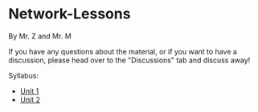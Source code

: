 # Network-Lessons
By Mr. Z and Mr. M

If you have any questions about the material, or if you want to have a discussion, please head over to the "Discussions" tab and discuss away!


Syllabus: 
- [Unit 1](./Unit1)
- [Unit 2](./Unit2)


